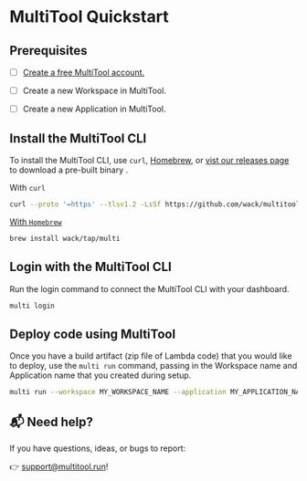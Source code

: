 # MultiTool Quickstart

## Prerequisites

- [ ] <a href="https://app.multitool.run/create-account" target="_blank">Create a free MultiTool account.</a>

- [ ] Create a new Workspace in MultiTool.

- [ ] Create a new Application in MultiTool.

## Install the MultiTool CLI

To install the MultiTool CLI, use `curl`, <a href="https://brew.sh/" target="_blank">Homebrew</a>, or <a href="https://github.com/wack/multitool/releases/latest" target="_blank">vist our releases page</a> to download a pre-built binary .

With `curl`

```bash
curl --proto '=https' --tlsv1.2 -LsSf https://github.com/wack/multitool/releases/download/v0.1.1/multitool-installer.sh | sh
```

<a href="https://brew.sh/" target="_blank">With `Homebrew`</a>

```bash
brew install wack/tap/multi
```

## Login with the MultiTool CLI

Run the login command to connect the MultiTool CLI with your dashboard.

```bash
multi login
```

## Deploy code using MultiTool

Once you have a build artifact (zip file of Lambda code) that you would like to deploy, use the `multi run` command, passing in the Workspace name and Application name that you created during setup.

```bash
multi run --workspace MY_WORKSPACE_NAME --application MY_APPLICATION_NAME my_code.zip
```

## 📬 Need help?

If you have questions, ideas, or bugs to report:

👉 [support@multitool.run](mailto:support@multitool.run)!
